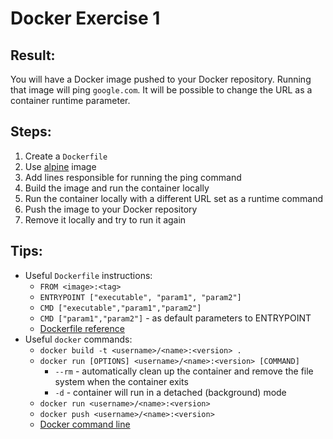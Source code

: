 # Docker Exercise 1

## Result:
You will have a Docker image pushed to your Docker repository. Running that image will ping `google.com`. It will be possible to change the URL as a container runtime parameter.
## Steps:
1. Create a `Dockerfile`
2. Use [alpine](https://hub.docker.com/_/alpine) image 
3. Add lines responsible for running the ping command
4. Build the image and run the container locally
5. Run the container locally with a different URL set as a runtime command
6. Push the image to your Docker repository
7. Remove it locally and try to run it again

## Tips:
- Useful `Dockerfile` instructions:
  - `FROM <image>:<tag>`
  - `ENTRYPOINT ["executable", "param1", "param2"]`
  - `CMD ["executable","param1","param2"]`
  - `CMD ["param1","param2"]`  - as default parameters to ENTRYPOINT
  - [Dockerfile reference](https://docs.docker.com/engine/reference/builder/)
- Useful `docker` commands:
  - `docker build -t <username>/<name>:<version> .`
  - `docker run [OPTIONS] <username>/<name>:<version> [COMMAND]`
    - `--rm` - automatically clean up the container and remove the file system when the container exits
    - `-d` - container will run in a detached (background) mode
  - `docker run <username>/<name>:<version>` 
  - `docker push <username>/<name>:<version>`    
  - [Docker command line](https://docs.docker.com/engine/reference/commandline/cli/)
